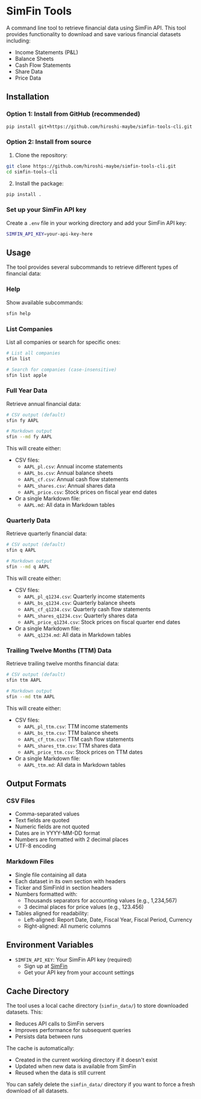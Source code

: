 # SimFin Tools

A command line tool to retrieve financial data using SimFin API. This tool provides functionality to download and save various financial datasets including:
- Income Statements (P&L)
- Balance Sheets
- Cash Flow Statements
- Share Data
- Price Data

## Installation

### Option 1: Install from GitHub (recommended)
```bash
pip install git+https://github.com/hiroshi-maybe/simfin-tools-cli.git
```

### Option 2: Install from source
1. Clone the repository:
```bash
git clone https://github.com/hiroshi-maybe/simfin-tools-cli.git
cd simfin-tools-cli
```

2. Install the package:
```bash
pip install .
```

### Set up your SimFin API key
Create a `.env` file in your working directory and add your SimFin API key:
```bash
SIMFIN_API_KEY=your-api-key-here
```

## Usage

The tool provides several subcommands to retrieve different types of financial data:

### Help
Show available subcommands:
```bash
sfin help
```

### List Companies
List all companies or search for specific ones:
```bash
# List all companies
sfin list

# Search for companies (case-insensitive)
sfin list apple
```

### Full Year Data
Retrieve annual financial data:
```bash
# CSV output (default)
sfin fy AAPL

# Markdown output
sfin --md fy AAPL
```
This will create either:
- CSV files:
  - `AAPL_pl.csv`: Annual income statements
  - `AAPL_bs.csv`: Annual balance sheets
  - `AAPL_cf.csv`: Annual cash flow statements
  - `AAPL_shares.csv`: Annual shares data
  - `AAPL_price.csv`: Stock prices on fiscal year end dates
- Or a single Markdown file:
  - `AAPL.md`: All data in Markdown tables

### Quarterly Data
Retrieve quarterly financial data:
```bash
# CSV output (default)
sfin q AAPL

# Markdown output
sfin --md q AAPL
```
This will create either:
- CSV files:
  - `AAPL_pl_q1234.csv`: Quarterly income statements
  - `AAPL_bs_q1234.csv`: Quarterly balance sheets
  - `AAPL_cf_q1234.csv`: Quarterly cash flow statements
  - `AAPL_shares_q1234.csv`: Quarterly shares data
  - `AAPL_price_q1234.csv`: Stock prices on fiscal quarter end dates
- Or a single Markdown file:
  - `AAPL_q1234.md`: All data in Markdown tables

### Trailing Twelve Months (TTM) Data
Retrieve trailing twelve months financial data:
```bash
# CSV output (default)
sfin ttm AAPL

# Markdown output
sfin --md ttm AAPL
```
This will create either:
- CSV files:
  - `AAPL_pl_ttm.csv`: TTM income statements
  - `AAPL_bs_ttm.csv`: TTM balance sheets
  - `AAPL_cf_ttm.csv`: TTM cash flow statements
  - `AAPL_shares_ttm.csv`: TTM shares data
  - `AAPL_price_ttm.csv`: Stock prices on TTM dates
- Or a single Markdown file:
  - `AAPL_ttm.md`: All data in Markdown tables

## Output Formats

### CSV Files
- Comma-separated values
- Text fields are quoted
- Numeric fields are not quoted
- Dates are in YYYY-MM-DD format
- Numbers are formatted with 2 decimal places
- UTF-8 encoding

### Markdown Files
- Single file containing all data
- Each dataset in its own section with headers
- Ticker and SimFinId in section headers
- Numbers formatted with:
  - Thousands separators for accounting values (e.g., 1,234,567)
  - 3 decimal places for price values (e.g., 123.456)
- Tables aligned for readability:
  - Left-aligned: Report Date, Date, Fiscal Year, Fiscal Period, Currency
  - Right-aligned: All numeric columns

## Environment Variables

- `SIMFIN_API_KEY`: Your SimFin API key (required)
  - Sign up at [SimFin](https://simfin.com/)
  - Get your API key from your account settings

## Cache Directory

The tool uses a local cache directory (`simfin_data/`) to store downloaded datasets. This:
- Reduces API calls to SimFin servers
- Improves performance for subsequent queries
- Persists data between runs

The cache is automatically:
- Created in the current working directory if it doesn't exist
- Updated when new data is available from SimFin
- Reused when the data is still current

You can safely delete the `simfin_data/` directory if you want to force a fresh download of all datasets.

